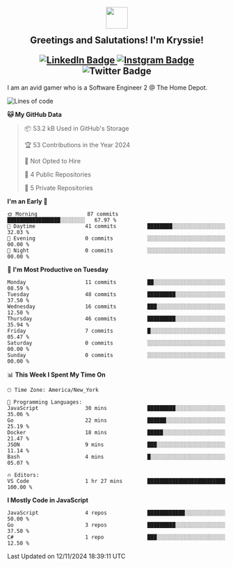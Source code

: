 <p align="center">
<img src="https://github.com/xkryssie/xkryssie/assets/16921259/5dd545a7-5d19-4a07-9791-e5bcda6fed06" width=50>
<h2 align="center" style="margin-top: 0px"> Greetings and Salutations! I'm Kryssie!
</p>
<div id="badges">
  <a href="https://www.linkedin.com/in/krystle-gascon-874166103/">
    <img src="https://img.shields.io/badge/LinkedIn-blue?style=for-the-badge&logo=linkedin&logoColor=white" alt="LinkedIn Badge"/>
  </a>
  <a href="https://www.instagram.com/xkryssie/">
    <img src="https://img.shields.io/badge/xkryssie-red?style=for-the-badge&logo=instagram&logoColor=white" alt="Instgram Badge"/>
  </a>
    <img src="https://img.shields.io/badge/xkryssie-5865F2?style=for-the-badge&logo=discord&logoColor=white" alt="Twitter Badge"/>
</div>
</h2>
I am an avid gamer who is a Software Engineer 2 @ The Home Depot. 


</p>

<!--START_SECTION:waka-->
![Lines of code](https://img.shields.io/badge/From%20Hello%20World%20I%27ve%20Written-324.0%20thousand%20lines%20of%20code-blue)

**🐱 My GitHub Data** 

> 📦 53.2 kB Used in GitHub's Storage 
 > 
> 🏆 53 Contributions in the Year 2024
 > 
> 🚫 Not Opted to Hire
 > 
> 📜 4 Public Repositories 
 > 
> 🔑 5 Private Repositories 
 > 
**I'm an Early 🐤** 

```text
🌞 Morning                87 commits          █████████████████░░░░░░░░   67.97 % 
🌆 Daytime                41 commits          ████████░░░░░░░░░░░░░░░░░   32.03 % 
🌃 Evening                0 commits           ░░░░░░░░░░░░░░░░░░░░░░░░░   00.00 % 
🌙 Night                  0 commits           ░░░░░░░░░░░░░░░░░░░░░░░░░   00.00 % 
```
📅 **I'm Most Productive on Tuesday** 

```text
Monday                   11 commits          ██░░░░░░░░░░░░░░░░░░░░░░░   08.59 % 
Tuesday                  48 commits          █████████░░░░░░░░░░░░░░░░   37.50 % 
Wednesday                16 commits          ███░░░░░░░░░░░░░░░░░░░░░░   12.50 % 
Thursday                 46 commits          █████████░░░░░░░░░░░░░░░░   35.94 % 
Friday                   7 commits           █░░░░░░░░░░░░░░░░░░░░░░░░   05.47 % 
Saturday                 0 commits           ░░░░░░░░░░░░░░░░░░░░░░░░░   00.00 % 
Sunday                   0 commits           ░░░░░░░░░░░░░░░░░░░░░░░░░   00.00 % 
```


📊 **This Week I Spent My Time On** 

```text
🕑︎ Time Zone: America/New_York

💬 Programming Languages: 
JavaScript               30 mins             █████████░░░░░░░░░░░░░░░░   35.06 % 
Go                       22 mins             ██████░░░░░░░░░░░░░░░░░░░   25.19 % 
Docker                   18 mins             █████░░░░░░░░░░░░░░░░░░░░   21.47 % 
JSON                     9 mins              ███░░░░░░░░░░░░░░░░░░░░░░   11.14 % 
Bash                     4 mins              █░░░░░░░░░░░░░░░░░░░░░░░░   05.07 % 

🔥 Editors: 
VS Code                  1 hr 27 mins        █████████████████████████   100.00 % 
```

**I Mostly Code in JavaScript** 

```text
JavaScript               4 repos             ████████████░░░░░░░░░░░░░   50.00 % 
Go                       3 repos             █████████░░░░░░░░░░░░░░░░   37.50 % 
C#                       1 repo              ███░░░░░░░░░░░░░░░░░░░░░░   12.50 % 
```




 Last Updated on 12/11/2024 18:39:11 UTC
<!--END_SECTION:waka-->

